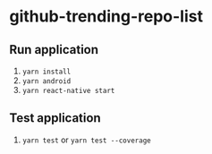 # github-trending-repo-list

## Run application

1. `yarn install`
2. `yarn android`
3. `yarn react-native start`

## Test application

1. `yarn test` or `yarn test --coverage`
